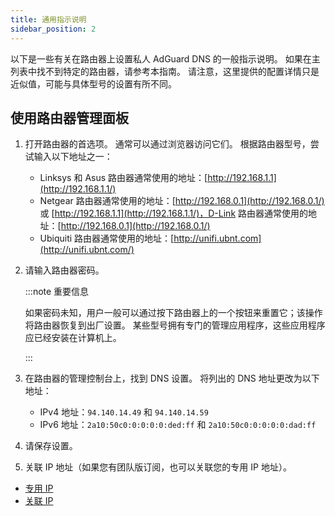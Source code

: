 ```yaml
---
title: 通用指示说明
sidebar_position: 2
---
```


以下是一些有关在路由器上设置私人 AdGuard DNS 的一般指示说明。 如果在主列表中找不到特定的路由器，请参考本指南。 请注意，这里提供的配置详情只是近似值，可能与具体型号的设置有所不同。

## 使用路由器管理面板

1. 打开路由器的首选项。 通常可以通过浏览器访问它们。 根据路由器型号，尝试输入以下地址之一：
   - Linksys 和 Asus 路由器通常使用的地址：[http://192.168.1.1](http://192.168.1.1/)
   - Netgear 路由器通常使用的地址：[http://192.168.0.1](http://192.168.0.1/) 或 [http://192.168.1.1](http://192.168.1.1/)，D-Link 路由器通常使用的地址：[http://192.168.0.1](http://192.168.0.1/)
   - Ubiquiti 路由器通常使用的地址：[http://unifi.ubnt.com](http://unifi.ubnt.com/)

2. 请输入路由器密码。

   :::note 重要信息

   如果密码未知，用户一般可以通过按下路由器上的一个按钮来重置它；该操作将路由器恢复到出厂设置。 某些型号拥有专门的管理应用程序，这些应用程序应已经安装在计算机上。

   :::

3. 在路由器的管理控制台上，找到 DNS 设置。 将列出的 DNS 地址更改为以下地址：
   - IPv4 地址：`94.140.14.49` 和 `94.140.14.59`
   - IPv6 地址：`2a10:50c0:0:0:0:0:ded:ff` 和 `2a10:50c0:0:0:0:0:dad:ff`

4. 请保存设置。

5. 关联 IP 地址（如果您有团队版订阅，也可以关联您的专用 IP 地址）。

- [专用 IP](/private-dns/connect-devices/other-options/dedicated-ip.md)
- [关联 IP](/private-dns/connect-devices/other-options/linked-ip.md)
